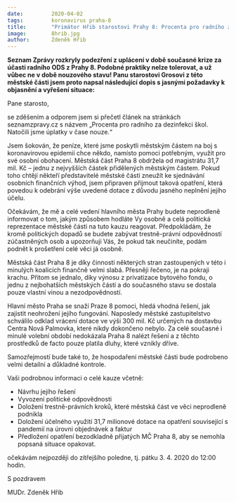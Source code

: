 ```yaml
---
date:         2020-04-02
tags:         koronavirus praha-8
title:        "Primátor Hřib starostovi Prahy 8: Procenta pro radního za dezinfekci škol? Nepřijatelné!"
image: 	      8hrib.jpg
author:       Zdeněk Hřib
---
```


**Seznam Zprávy rozkryly podezření z uplácení v době současné krize za účasti radního ODS z Prahy 8. Podobné praktiky nelze tolerovat, a už vůbec ne v době nouzového stavu! Panu starostovi Grosovi z této městské části jsem proto napsal následující dopis s jasnými požadavky k objasnění a vyřešení situace:**

Pane starosto,

se zděšením a odporem jsem si přečetl článek na stránkách seznamzpravy.cz s názvem „Procenta pro radního za dezinfekci škol. Natočili jsme úplatky v čase nouze.“

Jsem šokován, že peníze, které jsme poskytli městským částem na boj s koronavirovou epidemií chce někdo, namísto pomoci potřebným, využít pro své osobní obohacení. Městská část Praha 8 obdržela od magistrátu 31,7 mil. Kč – jednu z nejvyšších částek přidělených městským částem. Pokud toho chtějí někteří představitelé městské části zneužít ke sjednávání osobních finančních výhod, jsem připraven přijmout taková opatření, která povedou k odebrání výše uvedené dotace z důvodu jasného neplnění jejího účelu.

Očekávám, že mě a celé vedení hlavního města Prahy budete neprodleně informovat o tom, jakým způsobem hodláte Vy osobně a celá politická reprezentace městské části na tuto kauzu reagovat. Předpokládám, že kromě politických dopadů se budete zabývat trestně-právní odpovědností zúčastněných osob a upozorňuji Vás, že pokud tak neučiníte, podám podnět k prošetření celé věci já osobně.

Městská část Praha 8 je díky činnosti některých stran zastoupených v této i minulých koalicích finančně velmi slabá. Přesněji řečeno, je na pokraji krachu. Přitom se jednalo, díky výnosu z privatizace bytového fondu, o jednu z nejbohatších městských částí a do současného stavu se dostala pouze vlastní vinou a nezodpovědností.

Hlavní město Praha se snaží Praze 8 pomoci, hledá vhodná řešení, jak zajistit neohrožení jejího fungování. Naposledy městské zastupitelstvo schválilo odklad vrácení dotace ve výši 300 mil. Kč určených na dostavbu Centra Nová Palmovka, které nikdy dokončeno nebylo. Za celé současné i minulé volební období nedokázala Praha 8 nalézt řešení a z těchto prostředků de facto pouze platila dluhy, které vznikly dříve.

Samozřejmostí bude také to, že hospodaření městské části bude podrobeno velmi detailní a důkladné kontrole. 

Vaši podrobnou informaci o celé kauze včetně:

* Návrhu jejího řešení 
* Vyvození politické odpovědnosti 
* Doložení trestně-právních kroků, které městská část ve věci neprodleně podnikla
* Doložení účelného využití 31,7 milionové dotace na opatření související s pandemií na úrovni objednávek a faktur
* Předložení opatření bezodkladně přijatých MČ Praha 8, aby se nemohla popsaná situace opakovat.

očekávám nejpozději do zítřejšího poledne, tj. pátku 3. 4. 2020 do 12:00 hodin.

S pozdravem

MUDr. Zdeněk Hřib
